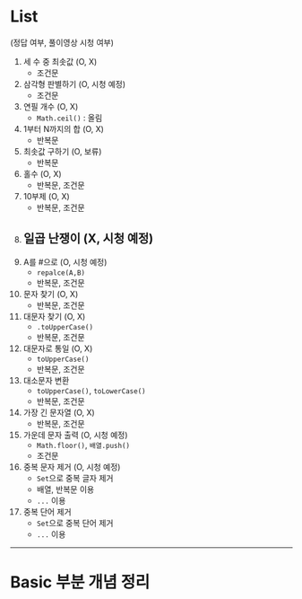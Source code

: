 # List
(정답 여부, 풀이영상 시청 여부)
1. 세 수 중 최솟값 (O, X)
   - 조건문
2. 삼각형 판별하기 (O, 시청 예정)
   - 조건문
3. 연필 개수 (O, X)
   - `Math.ceil()` : 올림
4. 1부터 N까지의 합 (O, X)
   - 반복문
5. 최솟값 구하기 (O, 보류)
   - 반복문
6. 홀수 (O, X)
   - 반복문, 조건문 
7. 10부제 (O, X)
   - 반복문, 조건문 
8. 일곱 난쟁이 (X, 시청 예정)
   - 
9.  A를 #으로 (O, 시청 예정)
    - `repalce(A,B)`
    - 반복문, 조건문
10. 문자 찾기 (O, X)
    - 반복문, 조건문
11. 대문자 찾기 (O, X)
    - `.toUpperCase()`
    - 반복문, 조건문
12. 대문자로 통일 (O, X) 
    - `toUpperCase()`
    - 반복문, 조건문
13. 대소문자 변환
    - `toUpperCase()`, `toLowerCase()`
    - 반복문, 조건문
14. 가장 긴 문자열 (O, X)
    - 반복문, 조건문
15. 가운데 문자 출력 (O, 시청 예정)
    - `Math.floor()`, `배열.push()`
    - 조건문
16. 중복 문자 제거 (O, 시청 예정)
    - `Set`으로 중복 글자 제거
    - 배열, 반복문 이용
    - `...` 이용
17. 중복 단어 제거 
    - `Set`으로 중복 단어 제거 
    - `...` 이용
---
# Basic 부분 개념 정리
